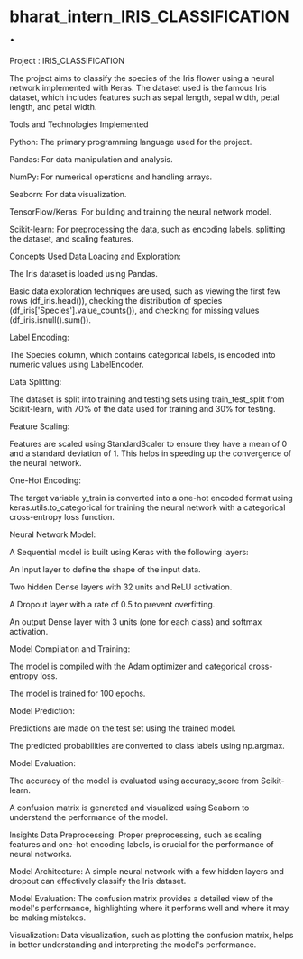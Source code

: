 # bharat_intern_IRIS_CLASSIFICATION.


Project : IRIS_CLASSIFICATION

The project aims to classify the species of the Iris flower using a neural network implemented with Keras. The dataset used is the famous Iris dataset, which includes features such as sepal length, sepal width, petal length, and petal width.

Tools and Technologies Implemented

Python: The primary programming language used for the project.

Pandas: For data manipulation and analysis.

NumPy: For numerical operations and handling arrays.

Seaborn: For data visualization.

TensorFlow/Keras: For building and training the neural network model.

Scikit-learn: For preprocessing the data, such as encoding labels, splitting the dataset, and scaling features.

Concepts Used
Data Loading and Exploration:

The Iris dataset is loaded using Pandas.

Basic data exploration techniques are used, such as viewing the first few rows (df_iris.head()), checking the distribution of species (df_iris['Species'].value_counts()), and checking for missing values (df_iris.isnull().sum()).

Label Encoding:

The Species column, which contains categorical labels, is encoded into numeric values using LabelEncoder.

Data Splitting:

The dataset is split into training and testing sets using train_test_split from Scikit-learn, with 70% of the data used for training and 30% for testing.

Feature Scaling:

Features are scaled using StandardScaler to ensure they have a mean of 0 and a standard deviation of 1. This helps in speeding up the convergence of the neural network.

One-Hot Encoding:

The target variable y_train is converted into a one-hot encoded format using keras.utils.to_categorical for training the neural network with a categorical cross-entropy loss function.

Neural Network Model:

A Sequential model is built using Keras with the following layers:

An Input layer to define the shape of the input data.

Two hidden Dense layers with 32 units and ReLU activation.

A Dropout layer with a rate of 0.5 to prevent overfitting.

An output Dense layer with 3 units (one for each class) and softmax activation.

Model Compilation and Training:

The model is compiled with the Adam optimizer and categorical cross-entropy loss.

The model is trained for 100 epochs.

Model Prediction:

Predictions are made on the test set using the trained model.

The predicted probabilities are converted to class labels using np.argmax.

Model Evaluation:

The accuracy of the model is evaluated using accuracy_score from Scikit-learn.

A confusion matrix is generated and visualized using Seaborn to understand the performance of the model.

Insights
Data Preprocessing: Proper preprocessing, such as scaling features and one-hot encoding labels, is crucial for the performance of neural networks.

Model Architecture: A simple neural network with a few hidden layers and dropout can effectively classify the Iris dataset.

Model Evaluation: The confusion matrix provides a detailed view of the model's performance, highlighting where it performs well and where it may be making mistakes.

Visualization: Data visualization, such as plotting the confusion matrix, helps in better understanding and interpreting the model's performance.
